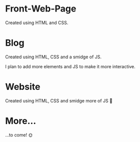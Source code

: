 # Front-Web-Page
Created using HTML and CSS.
# Blog
Created using HTML, CSS and a smidge of JS.

I plan to add more elements and JS to make it more interactive.
# Website
Created using HTML, CSS and smidge more of JS 🤏
# More...
...to come! 🌞
